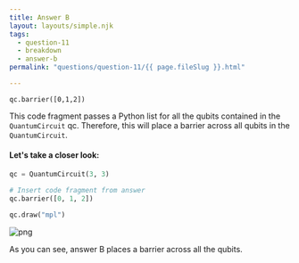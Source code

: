 ```yaml
---
title: Answer B
layout: layouts/simple.njk
tags:
  - question-11
  - breakdown
  - answer-b
permalink: "questions/question-11/{{ page.fileSlug }}.html"

---
```



`qc.barrier([0,1,2])`  

This code fragment passes a Python list for all the qubits contained in the `QuantumCircuit` qc.
Therefore, this will place a barrier across all qubits in the `QuantumCircuit`.

#### Let's take a closer look:


```python
qc = QuantumCircuit(3, 3)

# Insert code fragment from answer
qc.barrier([0, 1, 2])

qc.draw("mpl")
```




    
![png](output_17_0.png)
    



As you can see, answer B places a barrier across all the qubits.